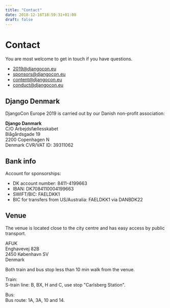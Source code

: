```yaml
---
title: "Contact"
date: 2018-12-16T18:59:31+01:00
draft: false
---
```


# Contact

You are most welcome to get in touch if you have questions.

* [2019@djangocon.eu](mailto:2019@djangocon.eu)
* [sponsors@djangocon.eu](mailto:sponsors@djangocon.eu)
* [content@djangocon.eu](mailto:content@djangocon.eu)
* [conduct@djangocon.eu](mailto:conduct@djangocon.eu)

## Django Denmark

DjangoCon Europe 2019 is carried out by our Danish non-profit association:

**Django Danmark**<br/>
C/O Arbejdsfællesskabet<br/>
Blågårdsgade 19<br/>
2200 Copenhagen N<br/>
Denmark
CVR/VAT ID: 39311062

## Bank info

<!--
Account for ticket payments:

* DK account number: 8411-4199647
* IBAN: DK1784110004199647
* SWIFT-adresse/BIC: FAELDKK1
* BIC for transfers from US/Australia: FAELDKK1 via DANBDK22
-->

Account for sponsorships:

* DK account number: 8411-4199663
* IBAN: DK7084110004199663
* SWIFT/BIC: FAELDKK1
* BIC for transfers from US/Australia: FAELDKK1 via DANBDK22


## Venue 
The venue is located close to the city centre and has easy access by public transport.

AFUK<br/>
Enghavevej 82B<br/>
2450 København SV<br/>
Denmark

Both train and bus stop less than 10 min walk from the venue.

Train:<br/>
S-train line: B, BX, H and C, use stop "Carlsberg Station".

Bus:<br/>
Bus route: 1A, 3A, 10 and 14.